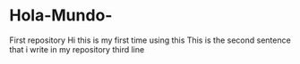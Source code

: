 # Hola-Mundo-
First repository
Hi this is my first time using this 
This is the second sentence that i write in my repository
third line

